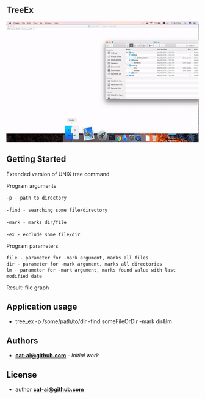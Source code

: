 ## TreeEx

![Screenshot](https://github.com/cat-ai/TreeEx/blob/master/gif/tree_ex.gif)

## Getting Started

Extended version of UNIX tree command

Program arguments

```
-p - path to directory

-find - searching some file/directory

-mark - marks dir/file

-ex - exclude some file/dir

```
Program parameters

```
file - parameter for -mark argument, marks all files
dir - parameter for -mark argument, marks all directories
lm - parameter for -mark argument, marks found value with last modified date 

```

Result: file graph

## Application usage

* tree_ex -p /some/path/to/dir -find someFileOrDir -mark dir&lm

## Authors

* **cat-ai@github.com** - *Initial work*

## License

* author **cat-ai@github.com**